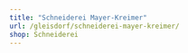 ```yaml
---
title: "Schneiderei Mayer-Kreimer"
url: /gleisdorf/schneiderei-mayer-kreimer/
shop: Schneiderei
---
```

